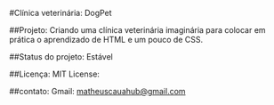 #Clínica veterinária: DogPet

##Projeto:
Criando uma clínica veterinária imaginária para colocar em prática o aprendizado de HTML e um pouco de CSS.

##Status do projeto:
Estável

##Licença:
MIT License:

##contato:
Gmail: matheuscauahub@gmail.com 


